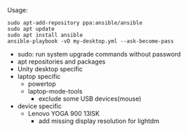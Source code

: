 Usage:

```
sudo apt-add-repository ppa:ansible/ansible
sudo apt update
sudo apt install ansible
ansible-playbook -vD my-desktop.yml --ask-become-pass
```

- sudo: run system upgrade commands without password
- apt repositories and packages
- Unity desktop specific
- laptop specific
    - powertop
    - laptop-mode-tools
        - exclude some USB devices(mouse)
- device specific
    - Lenovo YOGA 900 13ISK
        - add missing display resolution for lightdm
